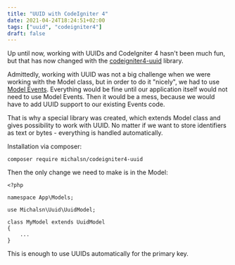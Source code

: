 ```yaml
---
title: "UUID with CodeIgniter 4"
date: 2021-04-24T18:24:51+02:00
tags: ["uuid", "codeigniter4"]
draft: false
---
```


Up until now, working with UUIDs and CodeIgniter 4 hasn't been much fun, but that has now changed with the [codeigniter4-uuid](https://github.com/michalsn/codeigniter4-uuid) library.

<!--more-->

Admittedly, working with UUID was not a big challenge when we were working with the Model class, but in order to do it "nicely", we had to use [Model Events](https://codeigniter4.github.io/userguide/models/model.html#model-events). Everything would be fine until our application itself would not need to use Model Events. Then it would be a mess, because we would have to add UUID support to our existing Events code.

That is why a special library was created, which extends Model class and gives possibility to work with UUID. No matter if we want to store identifiers as text or bytes - everything is handled automatically.

Installation via composer:

```
composer require michalsn/codeigniter4-uuid
```

Then the only change we need to make is in the Model:

```
<?php

namespace App\Models;

use Michalsn\Uuid\UuidModel;

class MyModel extends UuidModel
{
    ...
}
```

This is enough to use UUIDs automatically for the primary key.
